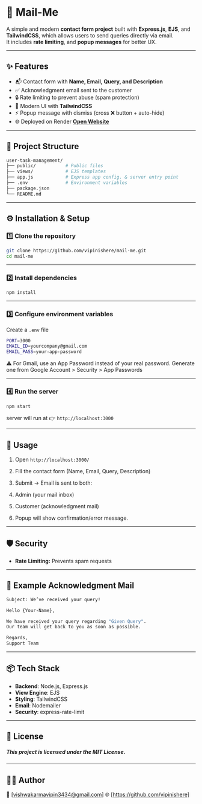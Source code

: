 # 📩 Mail-Me

A simple and modern **contact form project** built with **Express.js**, **EJS**, and **TailwindCSS**, which allows users to send queries directly via email.  
It includes **rate limiting**, and **popup messages** for better UX.

---

## ✨ Features
- 📬 Contact form with **Name, Email, Query, and Description**
- ✅ Acknowledgment email sent to the customer
- 🔒 Rate limiting to prevent abuse (spam protection)
- 🎨 Modern UI with **TailwindCSS**
- ⚡ Popup message with dismiss (cross ❌ button + auto-hide)
- 🌐 Deployed on Render **[Open Website](https://mail-me-kpdc.onrender.com/)**

---

## 📂 Project Structure
```bash
user-task-management/        
├── public/           # Public files
├── views/            # EJS templates
├── app.js            # Express app config. & server entry point
├── .env              # Environment variables
├── package.json
└── README.md
```
---

## ⚙️ Installation & Setup

### 1️⃣ Clone the repository
```bash
git clone https://github.com/vipinishere/mail-me.git
cd mail-me
```
---

### 2️⃣ Install dependencies
```bash
npm install
```
---
### 3️⃣ Configure environment variables
Create a `.env` file
```bash
PORT=3000
EMAIL_ID=yourcompany@gmail.com
EMAIL_PASS=your-app-password
```

⚠️ For Gmail, use an App Password instead of your real password.
Generate one from Google Account > Security > App Passwords

---
### 4️⃣ Run the server
```bash
npm start
```
server will run at 👉 `http://localhost:3000`

---
## 🚀 Usage

1. Open `http://localhost:3000/`

2. Fill the contact form (Name, Email, Query, Description)

3. Submit → Email is sent to both:

4. Admin (your mail inbox)

5. Customer (acknowledgment mail)

6. Popup will show confirmation/error message.

---
## 🛡 Security
* **Rate Limiting:** Prevents spam requests
---

## 📧 Example Acknowledgment Mail

```bash
Subject: We’ve received your query!

Hello {Your-Name},

We have received your query regarding "Given Query".
Our team will get back to you as soon as possible.

Regards,
Support Team
```

---

## 📦 Tech Stack
* **Backend**: Node.js, Express.js
* **View Engine**: EJS
* **Styling**: TailwindCSS
* **Email**: Nodemailer
* **Security**: express-rate-limit

---

## 📜 License

##### This project is licensed under the MIT License.

---

## 👨‍💻 Author

📧 [vishwakarmavipin3434@gmail.com]
🌐 [https://github.com/vipinishere]